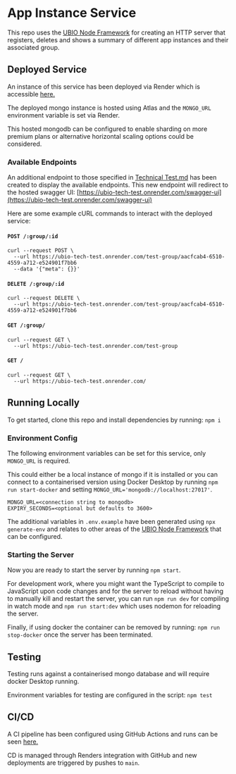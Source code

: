 # App Instance Service

This repo uses the [UBIO Node Framework](https://github.com/ubio/node-framework) for creating an HTTP server that registers, deletes and shows a summary of different app instances and their associated group.

## Deployed Service

An instance of this service has been deployed via Render which is accessible [here.](https://ubio-tech-test.onrender.com/)

The deployed mongo instance is hosted using Atlas and the `MONGO_URL` environment variable is set via Render.

This hosted mongodb can be configured to enable sharding on more premium plans or alternative horizontal scaling options could be considered.

### Available Endpoints

An additional endpoint to those specified in [Technical Test.md](<./Technical Test.md>) has been created to display the available endpoints. This new endpoint will redirect to the hosted swagger UI: [https://ubio-tech-test.onrender.com/swagger-ui](https://ubio-tech-test.onrender.com/swagger-ui)

Here are some example cURL commands to interact with the deployed service:

#### `POST /:group/:id`

```
curl --request POST \
  --url https://ubio-tech-test.onrender.com/test-group/aacfcab4-6510-4559-a712-e524901f7bb6
  --data '{"meta": {}}'
```

#### `DELETE /:group/:id`

```
curl --request DELETE \
  --url https://ubio-tech-test.onrender.com/test-group/aacfcab4-6510-4559-a712-e524901f7bb6
```

#### `GET /:group/`

```
curl --request GET \
  --url https://ubio-tech-test.onrender.com/test-group
```

#### `GET /`

```
curl --request GET \
  --url https://ubio-tech-test.onrender.com/
```

## Running Locally

To get started, clone this repo and install dependencies by running: `npm i`

### Environment Config

The following environment variables can be set for this service, only `MONGO_URL` is required.

This could either be a local instance of mongo if it is installed or you can connect to a containerised version using Docker Desktop by running `npm run start-docker` and setting `MONGO_URL='mongodb://localhost:27017'`.

```
MONGO_URL=<connection string to mongodb>
EXPIRY_SECONDS=<optional but defaults to 3600>
```

The additional variables in `.env.example` have been generated using `npx generate-env` and relates to other areas of the [UBIO Node Framework](https://github.com/ubio/node-framework) that can be configured.

### Starting the Server

Now you are ready to start the server by running `npm start`.

For development work, where you might want the TypeScript to compile to JavaScript upon code changes and for the server to reload without having to manually kill and restart the server, you can run `npm run dev` for compiling in watch mode and `npm run start:dev` which uses nodemon for reloading the server.

Finally, if using docker the container can be removed by running: `npm run stop-docker` once the server has been terminated.

## Testing

Testing runs against a containerised mongo database and will require docker Desktop running.

Environment variables for testing are configured in the script: `npm test`

## CI/CD

A CI pipeline has been configured using GitHub Actions and runs can be seen [here.](https://github.com/alexcupit/ubio-tech-test/actions)

CD is managed through Renders integration with GitHub and new deployments are triggered by pushes to `main`.

